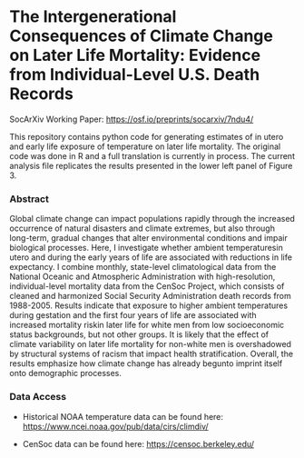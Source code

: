 # The Intergenerational Consequences of Climate Change on Later Life Mortality: Evidence from Individual-Level U.S. Death Records
 
SocArXiv Working Paper: https://osf.io/preprints/socarxiv/7ndu4/

This repository contains python code for generating estimates of in utero and early life exposure of temperature on later life mortality. The original code was done in R and a full translation is currently in process. The current analysis file replicates the results presented in the lower left panel of Figure 3.

### Abstract
Global climate change can impact populations rapidly through the increased occurrence of natural disasters and climate extremes, but also through long-term, gradual changes that alter environmental conditions and impair biological processes. Here, I investigate whether ambient temperaturesin utero and during the early years of life are associated with reductions in life expectancy. I combine monthly, state-level climatological data from the National Oceanic and Atmospheric Administration with high-resolution, individual-level mortality data from the CenSoc Project, which consists of cleaned and harmonized Social Security Administration death records from 1988-2005. Results indicate that exposure to higher ambient temperatures during gestation and the first four years of life are associated with increased mortality riskin later life for white men from low socioeconomic status backgrounds, but not other groups. It is likely that the effect of climate variability on later life mortality for non-white men is overshadowed by structural systems of racism that impact health stratification. Overall, the results emphasize how climate change has already begunto imprint itself onto demographic processes.


### Data Access
- Historical NOAA temperature data can be found here: https://www.ncei.noaa.gov/pub/data/cirs/climdiv/

- CenSoc data can be found here: https://censoc.berkeley.edu/
